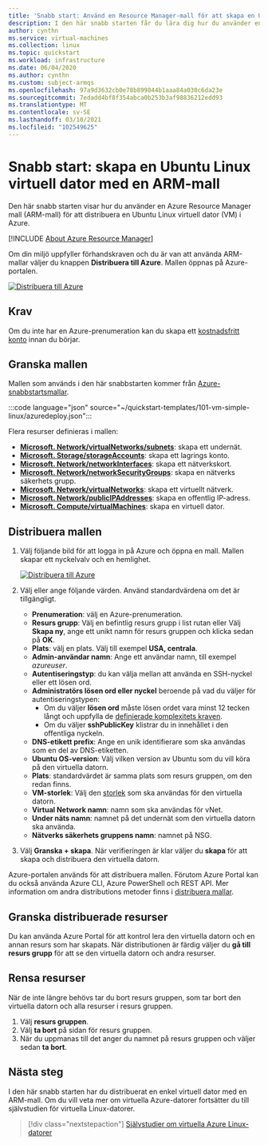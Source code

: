 ```yaml
---
title: 'Snabb start: Använd en Resource Manager-mall för att skapa en Ubuntu Linux virtuell dator'
description: I den här snabb starten får du lära dig hur du använder en Resource Manager-mall för att skapa en virtuell Linux-dator
author: cynthn
ms.service: virtual-machines
ms.collection: linux
ms.topic: quickstart
ms.workload: infrastructure
ms.date: 06/04/2020
ms.author: cynthn
ms.custom: subject-armqs
ms.openlocfilehash: 97a9d3632cb0e78b899844b1aaa84a030c6da23e
ms.sourcegitcommit: 7edadd4bf8f354abca0b253b3af98836212edd93
ms.translationtype: MT
ms.contentlocale: sv-SE
ms.lasthandoff: 03/10/2021
ms.locfileid: "102549625"
---
```

# <a name="quickstart-create-an-ubuntu-linux-virtual-machine-using-an-arm-template"></a>Snabb start: skapa en Ubuntu Linux virtuell dator med en ARM-mall

Den här snabb starten visar hur du använder en Azure Resource Manager mall (ARM-mall) för att distribuera en Ubuntu Linux virtuell dator (VM) i Azure.

[!INCLUDE [About Azure Resource Manager](../../../includes/resource-manager-quickstart-introduction.md)]

Om din miljö uppfyller förhandskraven och du är van att använda ARM-mallar väljer du knappen **Distribuera till Azure**. Mallen öppnas på Azure-portalen.

[![Distribuera till Azure](../../media/template-deployments/deploy-to-azure.svg)](https://portal.azure.com/#create/Microsoft.Template/uri/https%3a%2f%2fraw.githubusercontent.com%2fAzure%2fazure-quickstart-templates%2fmaster%2f101-vm-simple-linux%2fazuredeploy.json)

## <a name="prerequisites"></a>Krav

Om du inte har en Azure-prenumeration kan du skapa ett [kostnadsfritt konto](https://azure.microsoft.com/free/?WT.mc_id=A261C142F) innan du börjar.

## <a name="review-the-template"></a>Granska mallen

Mallen som används i den här snabbstarten kommer från [Azure-snabbstartsmallar](https://azure.microsoft.com/resources/templates/101-vm-simple-linux/).

:::code language="json" source="~/quickstart-templates/101-vm-simple-linux/azuredeploy.json":::


Flera resurser definieras i mallen:

- [**Microsoft. Network/virtualNetworks/subnets**](/azure/templates/Microsoft.Network/virtualNetworks/subnets): skapa ett undernät.
- [**Microsoft. Storage/storageAccounts**](/azure/templates/Microsoft.Storage/storageAccounts): skapa ett lagrings konto.
- [**Microsoft. Network/networkInterfaces**](/azure/templates/Microsoft.Network/networkInterfaces): skapa ett nätverkskort.
- [**Microsoft. Network/networkSecurityGroups**](/azure/templates/Microsoft.Network/networkSecurityGroups): skapa en nätverks säkerhets grupp.
- [**Microsoft. Network/virtualNetworks**](/azure/templates/Microsoft.Network/virtualNetworks): skapa ett virtuellt nätverk.
- [**Microsoft. Network/publicIPAddresses**](/azure/templates/Microsoft.Network/publicIPAddresses): skapa en offentlig IP-adress.
- [**Microsoft. Compute/virtualMachines**](/azure/templates/Microsoft.Compute/virtualMachines): skapa en virtuell dator.

## <a name="deploy-the-template"></a>Distribuera mallen

1. Välj följande bild för att logga in på Azure och öppna en mall. Mallen skapar ett nyckelvalv och en hemlighet.

    [![Distribuera till Azure](../../media/template-deployments/deploy-to-azure.svg)](https://portal.azure.com/#create/Microsoft.Template/uri/https%3a%2f%2fraw.githubusercontent.com%2fAzure%2fazure-quickstart-templates%2fmaster%2f101-vm-simple-linux%2fazuredeploy.json)

1. Välj eller ange följande värden. Använd standardvärdena om det är tillgängligt.

    - **Prenumeration**: välj en Azure-prenumeration.
    - **Resurs grupp**: Välj en befintlig resurs grupp i list rutan eller Välj **Skapa ny**, ange ett unikt namn för resurs gruppen och klicka sedan på **OK**.
    - **Plats**: välj en plats.  Välj till exempel **USA, centrala**.
    - **Admin-användar namn**: Ange ett användar namn, till exempel *azureuser*.
    - **Autentiseringstyp**: du kan välja mellan att använda en SSH-nyckel eller ett lösen ord.
    - **Administratörs lösen ord eller nyckel** beroende på vad du väljer för autentiseringstypen:
        - Om du väljer **lösen ord** måste lösen ordet vara minst 12 tecken långt och uppfylla de [definierade komplexitets kraven](faq.md#what-are-the-password-requirements-when-creating-a-vm).
        - Om du väljer **sshPublicKey** klistrar du in innehållet i den offentliga nyckeln.
    - **DNS-etikett prefix**: Ange en unik identifierare som ska användas som en del av DNS-etiketten.
    - **Ubuntu OS-version**: Välj vilken version av Ubuntu som du vill köra på den virtuella datorn.
    - **Plats**: standardvärdet är samma plats som resurs gruppen, om den redan finns.
    - **VM-storlek**: Välj den [storlek](../sizes.md) som ska användas för den virtuella datorn.
    - **Virtual Network namn**: namn som ska användas för vNet.
    - **Under näts namn**: namnet på det undernät som den virtuella datorn ska använda.
    - **Nätverks säkerhets gruppens namn**: namnet på NSG.
1. Välj **Granska + skapa**. När verifieringen är klar väljer du **skapa** för att skapa och distribuera den virtuella datorn.


Azure-portalen används för att distribuera mallen. Förutom Azure Portal kan du också använda Azure CLI, Azure PowerShell och REST API. Mer information om andra distributions metoder finns i [distribuera mallar](../../azure-resource-manager/templates/deploy-cli.md).

## <a name="review-deployed-resources"></a>Granska distribuerade resurser

Du kan använda Azure Portal för att kontrol lera den virtuella datorn och en annan resurs som har skapats. När distributionen är färdig väljer du **gå till resurs grupp** för att se den virtuella datorn och andra resurser.


## <a name="clean-up-resources"></a>Rensa resurser

När de inte längre behövs tar du bort resurs gruppen, som tar bort den virtuella datorn och alla resurser i resurs gruppen. 

1. Välj **resurs gruppen**.
1. Välj **ta bort** på sidan för resurs gruppen.
1. När du uppmanas till det anger du namnet på resurs gruppen och väljer sedan **ta bort**.


## <a name="next-steps"></a>Nästa steg

I den här snabb starten har du distribuerat en enkel virtuell dator med en ARM-mall. Om du vill veta mer om virtuella Azure-datorer fortsätter du till självstudien för virtuella Linux-datorer.


> [!div class="nextstepaction"]
> [Självstudier om virtuella Azure Linux-datorer](./tutorial-manage-vm.md)